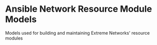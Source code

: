 # Ansible Network Resource Module Models
 Models used for building and maintaining Extreme Networks' resource modules
